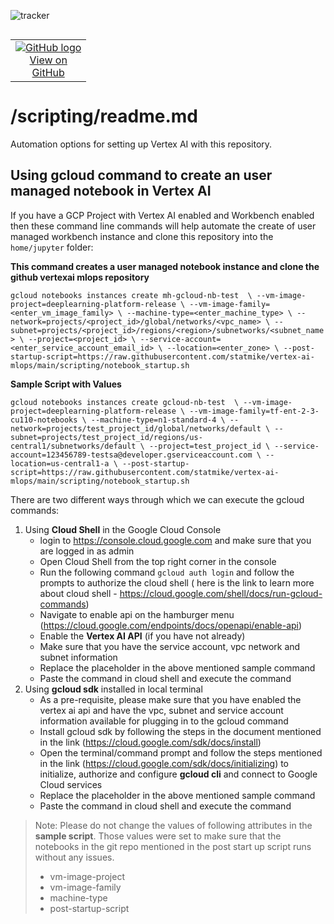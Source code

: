 ![tracker](https://us-central1-vertex-ai-mlops-369716.cloudfunctions.net/pixel-tracking?path=statmike%2Fvertex-ai-mlops%2Fscripting&file=readme.md)
<!--- header table --->
<table align="left">     
  <td style="text-align: center">
    <a href="https://github.com/statmike/vertex-ai-mlops/blob/main/scripting/readme.md">
      <img src="https://cloud.google.com/ml-engine/images/github-logo-32px.png" alt="GitHub logo">
      <br>View on<br>GitHub
    </a>
  </td>
</table><br/><br/><br/><br/>

---
# /scripting/readme.md
Automation options for setting up Vertex AI with this repository.

## Using gcloud command to create an user managed notebook in Vertex AI

If you have a GCP Project with Vertex AI enabled and Workbench enabled then these command line commands will help automate the create of user managed workbench instance and clone this repository into the `home/jupyter` folder:

**This command creates a user managed notebook instance and clone the github vertexai mlops repository**

`gcloud notebooks instances create mh-gcloud-nb-test  \
--vm-image-project=deeplearning-platform-release \
--vm-image-family=<enter_vm_image_family> \
--machine-type=<enter_machine_type> \
--network=projects/<project_id>/global/networks/<vpc_name> \
--subnet=projects/<project_id>/regions/<region>/subnetworks/<subnet_name> \
--project=<project_id> \
--service-account=<enter_service_account_email_id> \
--location=<enter_zone> \
--post-startup-script=https://raw.githubusercontent.com/statmike/vertex-ai-mlops/main/scripting/notebook_startup.sh`

**Sample Script with Values**

`gcloud notebooks instances create gcloud-nb-test  \
--vm-image-project=deeplearning-platform-release \
--vm-image-family=tf-ent-2-3-cu110-notebooks \
--machine-type=n1-standard-4 \
--network=projects/test_project_id/global/networks/default \
--subnet=projects/test_project_id/regions/us-central1/subnetworks/default \
--project=test_project_id \
--service-account=123456789-testsa@developer.gserviceaccount.com \
--location=us-central1-a \
--post-startup-script=https://raw.githubusercontent.com/statmike/vertex-ai-mlops/main/scripting/notebook_startup.sh`

There are two different ways through which we can execute the gcloud commands:

1. Using **Cloud Shell** in the Google Cloud Console
   - login to https://console.cloud.google.com and make sure that you are logged in as admin
   - Open Cloud Shell from the top right corner in the console 
   - Run the following command `gcloud auth login` and follow the prompts to authorize the cloud shell ( here is the link to learn more about cloud shell - https://cloud.google.com/shell/docs/run-gcloud-commands)
   - Navigate to enable api on the hamburger menu (https://cloud.google.com/endpoints/docs/openapi/enable-api) 
   - Enable the **Vertex AI API** (if you have not already)
   - Make sure that you have the service account, vpc network and subnet information
   - Replace the placeholder in the above mentioned sample command
   - Paste the command in cloud shell and execute the command
2. Using **gcloud sdk** installed in local terminal
   - As a pre-requisite, please make sure that you have enabled the vertex ai api and have the vpc, subnet and service account information available for plugging in to the gcloud command
   - Install gcloud sdk by following the steps in the document mentioned in the link (https://cloud.google.com/sdk/docs/install)
   - Open the terminal/command prompt and follow the steps mentioned in the link (https://cloud.google.com/sdk/docs/initializing) to initialize, authorize and configure **gcloud cli** and connect to Google Cloud services
   - Replace the placeholder in the above mentioned sample command
   - Paste the command in cloud shell and execute the command

> Note: Please do not change the values of following attributes in the **sample script**. Those values were set to make sure that the notebooks in the git repo mentioned in the post start up script runs without any issues.
> - vm-image-project
> - vm-image-family
> - machine-type
> - post-startup-script